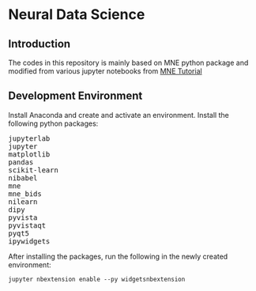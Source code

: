 # Neural Data Science
## Introduction

The codes in this repository is mainly based on MNE python package and modified from various jupyter notebooks from [MNE Tutorial](https://mne.tools/stable/auto_tutorials/index.html)

## Development Environment

Install Anaconda and create and activate an environment.  Install the following python packages:

<pre>
jupyterlab
jupyter
matplotlib
pandas
scikit-learn
nibabel
mne
mne_bids
nilearn
dipy
pyvista
pyvistaqt
pyqt5
ipywidgets
</pre>

After installing the packages, run the following in the newly created environment:

<code>jupyter nbextension enable --py widgetsnbextension</code>